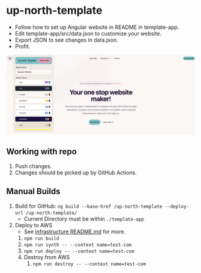 # up-north-template

- Follow how to set up Angular website in README in template-app.
- Edit template-app/src/data.json to customize your website.
- Export JSON to see changes in data.json.
- Profit.

![Image of Up North Template](Documents/website.png "Image of Up North Template")

## Working with repo
1. Push changes.
1. Changes should be picked up by GitHub Actions.

## Manual Builds
1. Build for GitHub: ```ng build --base-href /up-north-template --deploy-url /up-north-template/```
   - Current Directory must be within ```./template-app```
1. Deploy to AWS
   - See [infrastructure README.md](./infrastructure/README.md) for more.
   1. ```npm run build```
   1. ```npm run synth -- --context name=test-com```
   1. ```npm run deploy -- --context name=test-com```
   1. Destroy from AWS
      1. ```npm run destroy -- --context name=test-com```
